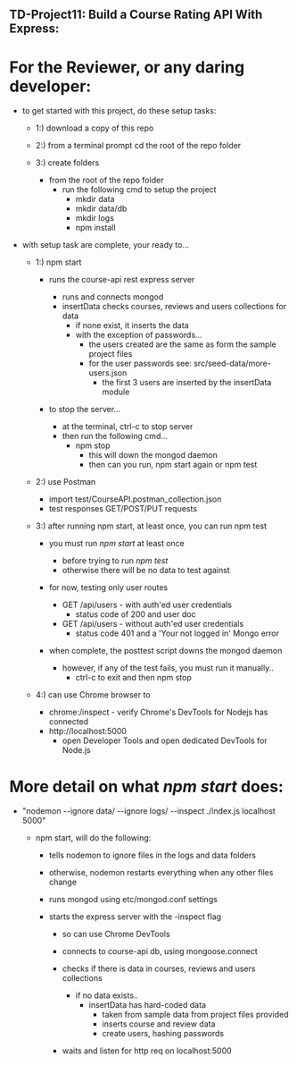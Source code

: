 ## TD-Project11: Build a Course Rating API With Express:

# For the Reviewer, or any daring developer:

- to get started with this project, do these setup tasks:

  - 1:) download a copy of this repo

  - 2:) from a terminal prompt cd the root of the repo folder

  - 3:) create folders
      - from the root of the repo folder
        - run the following cmd to setup the project
          - mkdir data
          - mkdir data/db
          - mkdir logs
          - npm install

- with setup task are complete, your ready to...

  - 1:) npm start
      - runs the course-api rest express server
        - runs and connects mongod
        - insertData checks courses, reviews and users collections for data
          - if none exist, it inserts the data
          - with the exception of passwords...
            - the users created are the same as form the sample project files
            - for the user passwords see: src/seed-data/more-users.json
              - the first 3 users are inserted by the insertData module

     - to stop the server...
        - at the terminal, ctrl-c to stop server
        - then run the following cmd...
          - npm stop
            - this will down the mongod daemon
            - then can you run, npm start again or npm test

  - 2:) use Postman
      - import test/CourseAPI.postman_collection.json
      - test responses GET/POST/PUT requests

  - 3:) after running npm start, at least once, you can run npm test

      - you must run *npm start* at least once
        - before trying to run *npm test*
        - otherwise there will be no data to test against

      - for now, testing only user routes
        - GET /api/users - with auth'ed user credentials
          - status code of 200 and user doc
        - GET /api/users - without auth'ed user credentials
          - status code 401 and a 'Your not logged in' Mongo error

      - when complete, the posttest script downs the mongod daemon
         - however, if any of the test fails, you must run it manually..
           - ctrl-c to exit and then npm stop

  - 4:) can use Chrome browser to
      -  chrome:/inspect
        - verify Chrome's DevTools for Nodejs has connected
      - http://localhost:5000
        - open Developer Tools and open dedicated DevTools for Node.js

# More detail on what *npm start* does:

- "nodemon --ignore data/ --ignore logs/ --inspect ./index.js localhost 5000"

  - npm start, will do the following:

    - tells nodemon to ignore files in the logs and data folders

    - otherwise, nodemon restarts everything when any other files change

    - runs mongod using etc/mongod.conf settings

    - starts the express server with the -inspect flag

      - so can use Chrome DevTools

      - connects to course-api db, using mongoose.connect

      - checks if there is data in courses, reviews and users collections
        - if no data exists..
          - insertData has hard-coded data
              - taken from sample data from project files provided
              - inserts course and review data
              - create users, hashing passwords

      - waits and listen for http req on localhost:5000
